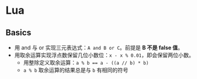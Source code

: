# Lua

## Basics

- 用 and 与 or 实现三元表达式：`A and B or C`。前提是 **B 不是 false 值**。
- 用取余运算实现浮点数保留几位小数位：`x - x % 0.01`，即会保留两位小数。
  - 用整除定义取余运算：`a % b == a - ((a // b) * b)`
  - `a % b` 取余运算的结果总是与 `b`  有相同的符号